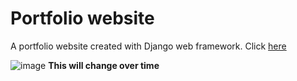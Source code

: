 # Portfolio website
A portfolio website created with Django web framework. Click [here](https://websiteportfolio13.herokuapp.com/)

![image](https://user-images.githubusercontent.com/75737377/163666830-f068a077-2010-47b5-b188-810b0f7ba697.png)
**This will change over time**
